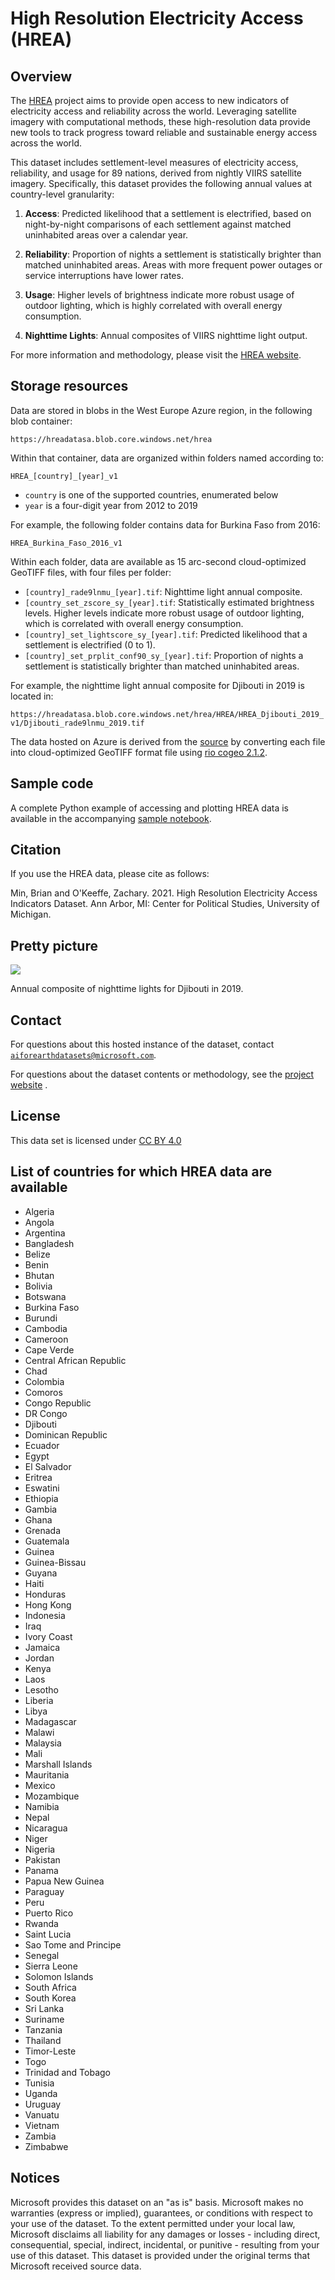 # High Resolution Electricity Access (HREA)

## Overview

The [HREA](http://www-personal.umich.edu/~brianmin/HREA/index.html) project aims to provide open access to new indicators of electricity access and reliability across the world. Leveraging satellite imagery with computational methods, these high-resolution data provide new tools to track progress toward reliable and sustainable energy access across the world.

This dataset includes settlement-level measures of electricity access, reliability, and usage for 89 nations, derived from nightly VIIRS satellite imagery. Specifically, this dataset provides the following annual values at country-level granularity:

1. **Access**: Predicted likelihood that a settlement is electrified, based on night-by-night comparisons of each settlement against matched uninhabited areas over a calendar year.

2. **Reliability**: Proportion of nights a settlement is statistically brighter than matched uninhabited areas. Areas with more frequent power outages or service interruptions have lower rates.

3. **Usage**: Higher levels of brightness indicate more robust usage of outdoor lighting, which is highly correlated with overall energy consumption.

4. **Nighttime Lights**: Annual composites of VIIRS nighttime light output.

For more information and methodology, please visit the [HREA website](http://www-personal.umich.edu/~brianmin/HREA/index.html).


## Storage resources

Data are stored in blobs in the West Europe Azure region, in the following blob container:

`https://hreadatasa.blob.core.windows.net/hrea`

Within that container, data are organized within folders named according to:

`HREA_[country]_[year]_v1`

* `country` is one of the supported countries, enumerated below
* `year` is a four-digit year from 2012 to 2019

For example, the following folder contains data for Burkina Faso from 2016:

`HREA_Burkina_Faso_2016_v1`

Within each folder, data are available as 15 arc-second cloud-optimized GeoTIFF files, with four files per folder:

* `[country]_rade9lnmu_[year].tif`: Nighttime light annual composite.
* `[country_set_zscore_sy_[year].tif`: Statistically estimated brightness levels. Higher levels indicate more robust usage of outdoor lighting, which is correlated with overall energy consumption.
* `[country]_set_lightscore_sy_[year].tif`: Predicted likelihood that a settlement is electrified (0 to 1).
* `[country]_set_prplit_conf90_sy_[year].tif`: Proportion of nights a settlement is statistically brighter than matched uninhabited areas.

For example, the nighttime light annual composite for Djibouti in 2019 is located in:

`https://hreadatasa.blob.core.windows.net/hrea/HREA/HREA_Djibouti_2019_v1/Djibouti_rade9lnmu_2019.tif`

The data hosted on Azure is derived from the [source](http://www-personal.umich.edu/~brianmin/HREA/index.html) by converting each file into cloud-optimized GeoTIFF format file using [rio cogeo 2.1.2](https://github.com/cogeotiff/rio-cogeo).


## Sample code

A complete Python example of accessing and plotting HREA data is available in the accompanying [sample notebook](https://nbviewer.jupyter.org/github/microsoft/AIforEarthDataSets/blob/main/data/hrea.ipynb).


## Citation

If you use the HREA data, please cite as follows:

Min, Brian and O'Keeffe, Zachary. 2021. High Resolution Electricity Access Indicators Dataset. Ann Arbor, MI: Center for Political Studies, University of Michigan.


## Pretty picture

![](hrea_sample.png)

Annual composite of nighttime lights for Djibouti in 2019.


## Contact

For questions about this hosted instance of the dataset, contact [`aiforearthdatasets@microsoft.com`](mailto:aiforearthdatasets@microsoft.com?subject=hrea%20question).

For questions about the dataset contents or methodology, see the [project website](http://www-personal.umich.edu/~brianmin/HREA/data.html) .


## License

This data set is licensed under [CC BY 4.0](http://creativecommons.org/licenses/by/4.0/?ref=chooser-v1)


## List of countries for which HREA data are available

* Algeria
* Angola
* Argentina
* Bangladesh
* Belize
* Benin
* Bhutan
* Bolivia
* Botswana
* Burkina Faso
* Burundi
* Cambodia
* Cameroon
* Cape Verde
* Central African Republic
* Chad
* Colombia
* Comoros
* Congo Republic
* DR Congo
* Djibouti
* Dominican Republic
* Ecuador
* Egypt
* El Salvador
* Eritrea
* Eswatini
* Ethiopia
* Gambia
* Ghana
* Grenada
* Guatemala
* Guinea
* Guinea-Bissau
* Guyana
* Haiti
* Honduras
* Hong Kong
* Indonesia
* Iraq
* Ivory Coast
* Jamaica
* Jordan
* Kenya
* Laos
* Lesotho
* Liberia
* Libya
* Madagascar
* Malawi
* Malaysia
* Mali
* Marshall Islands
* Mauritania
* Mexico
* Mozambique
* Namibia
* Nepal
* Nicaragua
* Niger
* Nigeria
* Pakistan
* Panama
* Papua New Guinea
* Paraguay
* Peru
* Puerto Rico
* Rwanda
* Saint Lucia
* Sao Tome and Principe
* Senegal
* Sierra Leone
* Solomon Islands
* South Africa
* South Korea
* Sri Lanka
* Suriname
* Tanzania
* Thailand
* Timor-Leste
* Togo
* Trinidad and Tobago
* Tunisia
* Uganda
* Uruguay
* Vanuatu
* Vietnam
* Zambia
* Zimbabwe


## Notices

Microsoft provides this dataset on an "as is" basis.  Microsoft makes no warranties (express or implied), guarantees, or conditions with respect to your use of the dataset.  To the extent permitted under your local law, Microsoft disclaims all liability for any damages or losses - including direct, consequential, special, indirect, incidental, or punitive - resulting from your use of this dataset.  This dataset is provided under the original terms that Microsoft received source data.
